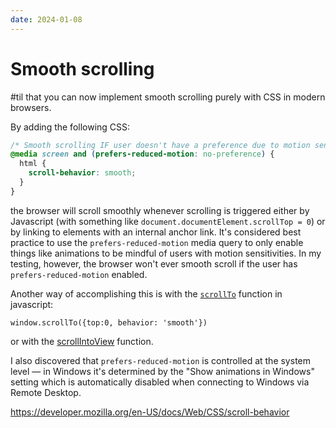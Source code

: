```yaml
---
date: 2024-01-08
---
```


# Smooth scrolling

#til that you can now implement smooth scrolling purely with CSS in modern browsers.

By adding the following CSS:

```css
/* Smooth scrolling IF user doesn't have a preference due to motion sensitivities */
@media screen and (prefers-reduced-motion: no-preference) {
  html {
    scroll-behavior: smooth;
  }
}
```
the browser will scroll smoothly whenever scrolling is triggered either by Javascript (with something like `document.documentElement.scrollTop = 0`) or by linking to elements with an internal anchor link.
It's considered best practice to use the `prefers-reduced-motion` media query to only enable things like animations to be mindful of users with motion sensitivities.
In my testing, however, the browser won't ever smooth scroll if the user has `prefers-reduced-motion` enabled.

Another way of accomplishing this is with the [`scrollTo`](https://developer.mozilla.org/en-US/docs/Web/API/Window/scrollTo) function in javascript:

`window.scrollTo({top:0, behavior: 'smooth'})`

or with the [scrollIntoView](https://developer.mozilla.org/en-US/docs/Web/API/Element/scrollIntoView) function.

I also discovered that `prefers-reduced-motion` is controlled at the system level — in Windows it's determined by the "Show animations in Windows" setting which is automatically disabled when connecting to Windows via Remote Desktop.

https://developer.mozilla.org/en-US/docs/Web/CSS/scroll-behavior